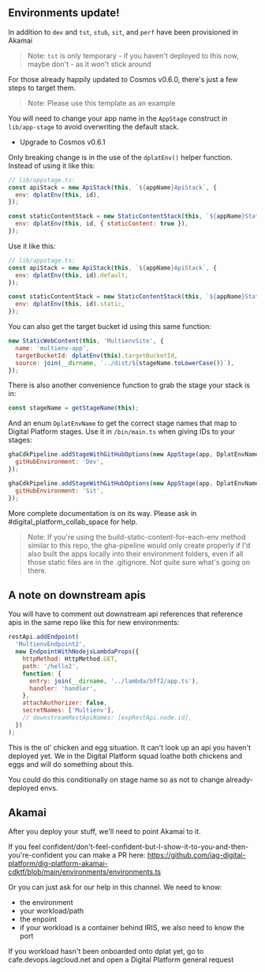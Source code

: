 ## Environments update!

In addition to `dev` and `tst`, `stub`, `sit`, and `perf` have been provisioned in Akamai

> Note: `tst` is only temporary - if you haven't deployed to this now, maybe don't - as it won't stick around

For those already happily updated to Cosmos v0.6.0, there's just a few steps to target them.

> Note: Please use this template as an example

You will need to change your app name in the `AppStage` construct in `lib/app-stage` to avoid overwriting the default stack.

- Upgrade to Cosmos v0.6.1

Only breaking change is in the use of the `dplatEnv()` helper function. Instead of using it like this:

```javascript
// lib/appstage.ts:
const apiStack = new ApiStack(this, `${appName}ApiStack`, {
  env: dplatEnv(this, id),
});

const staticContentStack = new StaticContentStack(this, `${appName}StaticStack`, {
  env: dplatEnv(this, id, { staticContent: true }),
});
```

Use it like this:

```javascript
// lib/appstage.ts:
const apiStack = new ApiStack(this, `${appName}ApiStack`, {
  env: dplatEnv(this, id).default,
});

const staticContentStack = new StaticContentStack(this, `${appName}StaticStack`, {
  env: dplatEnv(this, id).static,
});
```

You can also get the target bucket id using this same function:

```javascript
new StaticWebContent(this, 'MultienvSite', {
  name: 'multienv-app',
  targetBucketId: dplatEnv(this).targetBucketId,
  source: join(__dirname, `../dist/${stageName.toLowerCase()}`),
});
```

There is also another convenience function to grab the stage your stack is in:

```javascript
const stageName = getStageName(this);
```

And an enum `DplatEnvName` to get the correct stage names that map to Digital Platform stages. Use it in `/bin/main.ts` when giving IDs to your stages:

```javascript
ghaCdkPipeline.addStageWithGitHubOptions(new AppStage(app, DplatEnvName.DEV), {
  gitHubEnvironment: 'Dev',
});

ghaCdkPipeline.addStageWithGitHubOptions(new AppStage(app, DplatEnvName.SIT), {
  gitHubEnvironment: 'Sit',
});
```

More complete documentation is on its way. Please ask in #digital_platform_collab_space for help.

> Note: If you're using the build-static-content-for-each-env method similar to this repo, the gha-pipeline would only create properly if I'd also built the apps locally into their environment folders, even if all those static files are in the .gitignore. Not quite sure what's going on there.

## A note on downstream apis

You will have to comment out downstream api references that reference apis in the same repo like this for new environments:

```javascript
restApi.addEndpoint(
  'MultienvEndpoint2',
  new EndpointWithNodejsLambdaProps({
    httpMethod: HttpMethod.GET,
    path: '/hello2',
    function: {
      entry: join(__dirname, '../lambda/bff2/app.ts'),
      handler: 'handler',
    },
    attachAuthorizer: false,
    secretNames: ['Multienv'],
    // downstreamRestApiNames: [expRestApi.node.id],
  })
);
```

This is the ol' chicken and egg situation. It can't look up an api you haven't deployed yet. We in the Digital Platform squad loathe both chickens and eggs and will do something about this.

You could do this conditionally on stage name so as not to change already-deployed envs.

## Akamai

After you deploy your stuff, we'll need to point Akamai to it.

If you feel confident/don't-feel-confident-but-I-show-it-to-you-and-then-you're-confident you can make a PR here: https://github.com/iag-digital-platform/dig-platform-akamai-cdktf/blob/main/environments/environments.ts

Or you can just ask for our help in this channel. We need to know:

- the environment
- your workload/path
- the enpoint
- if your workload is a container behind IRIS, we also need to know the port

If you workload hasn't been onboarded onto dplat yet, go to cafe.devops.iagcloud.net and open a Digital Platform general request
